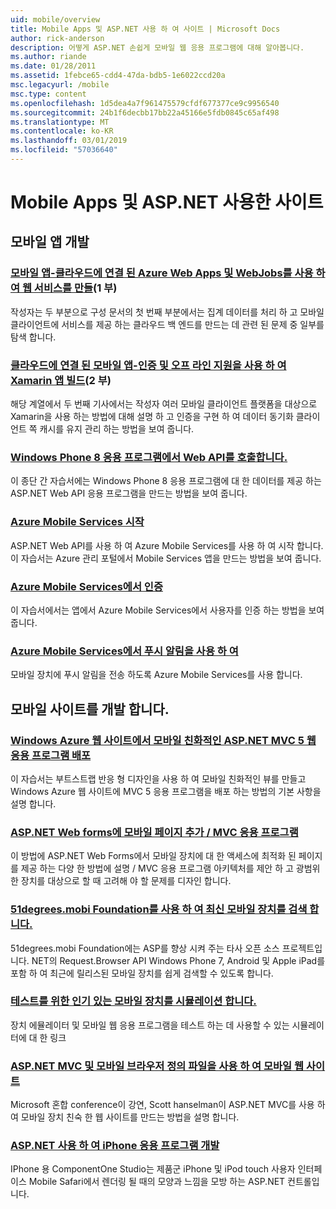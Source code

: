 ```yaml
---
uid: mobile/overview
title: Mobile Apps 및 ASP.NET 사용 하 여 사이트 | Microsoft Docs
author: rick-anderson
description: 어떻게 ASP.NET 손쉽게 모바일 웹 응용 프로그램에 대해 알아봅니다.
ms.author: riande
ms.date: 01/28/2011
ms.assetid: 1febce65-cdd4-47da-bdb5-1e6022ccd20a
msc.legacyurl: /mobile
msc.type: content
ms.openlocfilehash: 1d5dea4a7f961475579cfdf677377ce9c9956540
ms.sourcegitcommit: 24b1f6decbb17bb22a45166e5fdb0845c65af498
ms.translationtype: MT
ms.contentlocale: ko-KR
ms.lasthandoff: 03/01/2019
ms.locfileid: "57036640"
---
```

<a name="mobile-apps--sites-with-aspnet"></a>Mobile Apps 및 ASP.NET 사용한 사이트
====================
## <a name="develop-mobile-apps"></a>모바일 앱 개발


### <a name="cloud-connected-mobile-apps---create-a-web-service-with-azure-web-apps-and-webjobshttpsmsdnmicrosoftcommagazinemt185572part-1"></a>[모바일 앱-클라우드에 연결 된 Azure Web Apps 및 WebJobs를 사용 하 여 웹 서비스를 만들](https://msdn.microsoft.com/magazine/mt185572)(1 부)

작성자는 두 부분으로 구성 문서의 첫 번째 부분에서는 집계 데이터를 처리 하 고 모바일 클라이언트에 서비스를 제공 하는 클라우드 백 엔드를 만드는 데 관련 된 문제 중 일부를 탐색 합니다.


### <a name="cloud-connected-mobile-apps---build-a-xamarin-app-with-authentication-and-offline-supporthttpsmsdnmicrosoftcommagazinemt422581aspxpart-2"></a>[클라우드에 연결 된 모바일 앱-인증 및 오프 라인 지원을 사용 하 여 Xamarin 앱 빌드](https://msdn.microsoft.com/magazine/mt422581.aspx)(2 부)

해당 계열에서 두 번째 기사에서는 작성자 여러 모바일 클라이언트 플랫폼을 대상으로 Xamarin을 사용 하는 방법에 대해 설명 하 고 인증을 구현 하 여 데이터 동기화 클라이언트 쪽 캐시를 유지 관리 하는 방법을 보여 줍니다.


### <a name="calling-web-api-from-a-windows-phone-8-applicationweb-apioverviewmobile-clientscalling-web-api-from-a-windows-phone-8-applicationmd"></a>[Windows Phone 8 응용 프로그램에서 Web API를 호출합니다.](../web-api/overview/mobile-clients/calling-web-api-from-a-windows-phone-8-application.md)

이 종단 간 자습서에는 Windows Phone 8 응용 프로그램에 대 한 데이터를 제공 하는 ASP.NET Web API 응용 프로그램을 만드는 방법을 보여 줍니다.


### <a name="get-started-with-azure-mobile-serviceshttpsazuremicrosoftcomdocumentationarticlesmobile-services-dotnet-backend-windows-store-dotnet-get-startedwtmcidzumoaspnet"></a>[Azure Mobile Services 시작](https://azure.microsoft.com/documentation/articles/mobile-services-dotnet-backend-windows-store-dotnet-get-started?WT.mc_id=zumo_aspnet)

ASP.NET Web API를 사용 하 여 Azure Mobile Services를 사용 하 여 시작 합니다. 이 자습서는 Azure 관리 포털에서 Mobile Services 앱을 만드는 방법을 보여 줍니다.


### <a name="authentication-in-azure-mobile-serviceshttpsazuremicrosoftcomdocumentationarticlesmobile-services-dotnet-backend-windows-store-dotnet-get-started-userswtmcidzumoaspnet"></a>[Azure Mobile Services에서 인증](https://azure.microsoft.com/documentation/articles/mobile-services-dotnet-backend-windows-store-dotnet-get-started-users/?WT.mc_id=zumo_aspnet)

이 자습서에서는 앱에서 Azure Mobile Services에서 사용자를 인증 하는 방법을 보여 줍니다.


### <a name="using-push-notifications-in-azure-mobile-serviceshttpsazuremicrosoftcomdocumentationarticlesmobile-services-dotnet-backend-windows-store-dotnet-get-started-pushwtmcidzumoaspnet"></a>[Azure Mobile Services에서 푸시 알림을 사용 하 여](https://azure.microsoft.com/documentation/articles/mobile-services-dotnet-backend-windows-store-dotnet-get-started-push/?WT.mc_id=zumo_aspnet)

모바일 장치에 푸시 알림을 전송 하도록 Azure Mobile Services를 사용 합니다.


## <a name="develop-mobile-sites"></a>모바일 사이트를 개발 합니다.


### <a name="deploy-an-mobile-friendly-aspnet-mvc-5-web-application-on-windows-azure-web-siteshttpsdocsmicrosoftcomazureapp-service-webweb-sites-dotnet-deploy-aspnet-mvc-mobile-app"></a>[Windows Azure 웹 사이트에서 모바일 친화적인 ASP.NET MVC 5 웹 응용 프로그램 배포](https://docs.microsoft.com/azure/app-service-web/web-sites-dotnet-deploy-aspnet-mvc-mobile-app)

이 자습서는 부트스트랩 반응 형 디자인을 사용 하 여 모바일 친화적인 뷰를 만들고 Windows Azure 웹 사이트에 MVC 5 응용 프로그램을 배포 하는 방법의 기본 사항을 설명 합니다.


### <a name="add-mobile-pages-to-your-aspnet-web-forms--mvc-applicationwhitepapersadd-mobile-pages-to-your-aspnet-web-forms-mvc-applicationmd"></a>[ASP.NET Web forms에 모바일 페이지 추가 / MVC 응용 프로그램](../whitepapers/add-mobile-pages-to-your-aspnet-web-forms-mvc-application.md)

이 방법에 ASP.NET Web Forms에서 모바일 장치에 대 한 액세스에 최적화 된 페이지를 제공 하는 다양 한 방법에 설명 / MVC 응용 프로그램 아키텍처를 제안 하 고 광범위 한 장치를 대상으로 할 때 고려해 야 할 문제를 디자인 합니다.


### <a name="detect-the-latest-mobile-devices-using-51degreesmobi-foundationhttpsgithubcom51degreesdotnet-device-detection"></a>[51degrees.mobi Foundation를 사용 하 여 최신 모바일 장치를 검색 합니다.](https://github.com/51Degrees/dotNET-Device-Detection)

51degrees.mobi Foundation에는 ASP를 향상 시켜 주는 타사 오픈 소스 프로젝트입니다. NET의 Request.Browser API Windows Phone 7, Android 및 Apple iPad를 포함 하 여 최근에 릴리스된 모바일 장치를 쉽게 검색할 수 있도록 합니다.


### <a name="simulate-popular-mobile-devices-for-testingdevice-simulatorsmd"></a>[테스트를 위한 인기 있는 모바일 장치를 시뮬레이션 합니다.](device-simulators.md)

장치 에뮬레이터 및 모바일 웹 응용 프로그램을 테스트 하는 데 사용할 수 있는 시뮬레이터에 대 한 링크


### <a name="mobile-web-sites-with-aspnet-mvc-and-the-mobile-browser-definition-filehttpwwwhanselmancomblogmixmobilewebsiteswithaspnetmvcandthemobilebrowserdefinitionfileaspx"></a>[ASP.NET MVC 및 모바일 브라우저 정의 파일을 사용 하 여 모바일 웹 사이트](http://www.hanselman.com/blog/MixMobileWebSitesWithASPNETMVCAndTheMobileBrowserDefinitionFile.aspx)

Microsoft 혼합 conference이 강연, Scott hanselman이 ASP.NET MVC를 사용 하 여 모바일 장치 친숙 한 웹 사이트를 만드는 방법을 설명 합니다.


### <a name="develop-iphone-applications-with-aspnethttplabscomponentonecomiphone"></a>[ASP.NET 사용 하 여 iPhone 응용 프로그램 개발](http://labs.componentone.com/iPhone/)

IPhone 용 ComponentOne Studio는 제품군 iPhone 및 iPod touch 사용자 인터페이스 Mobile Safari에서 렌더링 될 때의 모양과 느낌을 모방 하는 ASP.NET 컨트롤입니다.
